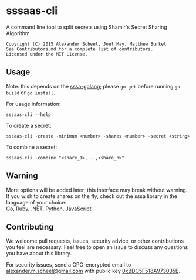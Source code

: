 # sssaas-cli
A command line tool to split secrets using Shamir's Secret Sharing Algorithm  

    Copyright (C) 2015 Alexander Scheel, Joel May, Matthew Burket  
    See Contributors.md for a complete list of contributors.  
    Licensed under the MIT License.  

## Usage
Note: this depends on the [sssa-golang](https://github.com/SSSAAS/sssa-golang); please `go get` before running `go build` or `go install`.

For usage information:  

    sssaas-cli --help

To create a secret:  

    sssaas-cli -create -minimum <number> -shares <number> -secret <string>

To combine a secret:  

    sssaas-cli -combine "<share_1>,...,<share_n>"

## Warning
More options will be added later; this interface may break without warning. If you wish to create shares on the fly, check out the sssa library in the language of your choice:  
[Go](https://github.com/SSSAAS/sssa-golang), [Ruby](https://github.com/SSSAAS/sssa-ruby), .NET,  [Python](https://github.com/SSSaaS/sssa-python), [JavaScript](https://github.com/SSSaaS/sssa-js)

## Contributing
We welcome pull requests, issues, security advice, or other contributions you feel are necessary. Feel free to open an issue to discuss any questions you have about this library.

For security issues, send a GPG-encrypted email to <alexander.m.scheel@gmail.com> with public key [0xBDC5F518A973035E](https://pgp.mit.edu/pks/lookup?op=vindex&search=0xBDC5F518A973035E).
